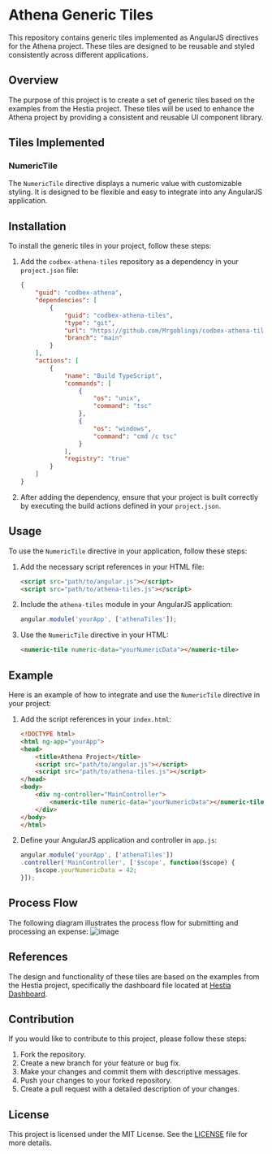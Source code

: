 # Athena Generic Tiles

This repository contains generic tiles implemented as AngularJS directives for the Athena project. These tiles are designed to be reusable and styled consistently across different applications.

## Overview

The purpose of this project is to create a set of generic tiles based on the examples from the Hestia project. These tiles will be used to enhance the Athena project by providing a consistent and reusable UI component library.

## Tiles Implemented

### NumericTile

The `NumericTile` directive displays a numeric value with customizable styling. It is designed to be flexible and easy to integrate into any AngularJS application.

## Installation

To install the generic tiles in your project, follow these steps:

1. Add the `codbex-athena-tiles` repository as a dependency in your `project.json` file:
    ```json
    {
        "guid": "codbex-athena",
        "dependencies": [
            {
                "guid": "codbex-athena-tiles",
                "type": "git",
                "url": "https://github.com/Mrgoblings/codbex-athena-tiles.git",
                "branch": "main"
            }
        ],
        "actions": [
            {
                "name": "Build TypeScript",
                "commands": [
                    {
                        "os": "unix",
                        "command": "tsc"
                    },
                    {
                        "os": "windows",
                        "command": "cmd /c tsc"
                    }
                ],
                "registry": "true"
            }
        ]
    }
    ```

2. After adding the dependency, ensure that your project is built correctly by executing the build actions defined in your `project.json`.

## Usage

To use the `NumericTile` directive in your application, follow these steps:

1. Add the necessary script references in your HTML file:
    ```html
    <script src="path/to/angular.js"></script>
    <script src="path/to/athena-tiles.js"></script>
    ```

2. Include the `athena-tiles` module in your AngularJS application:
    ```javascript
    angular.module('yourApp', ['athenaTiles']);
    ```

3. Use the `NumericTile` directive in your HTML:
    ```html
    <numeric-tile numeric-data="yourNumericData"></numeric-tile>
    ```

## Example

Here is an example of how to integrate and use the `NumericTile` directive in your project:

1. Add the script references in your `index.html`:
    ```html
    <!DOCTYPE html>
    <html ng-app="yourApp">
    <head>
        <title>Athena Project</title>
        <script src="path/to/angular.js"></script>
        <script src="path/to/athena-tiles.js"></script>
    </head>
    <body>
        <div ng-controller="MainController">
            <numeric-tile numeric-data="yourNumericData"></numeric-tile>
        </div>
    </body>
    </html>
    ```

2. Define your AngularJS application and controller in `app.js`:
    ```javascript
    angular.module('yourApp', ['athenaTiles'])
    .controller('MainController', ['$scope', function($scope) {
        $scope.yourNumericData = 42;
    }]);
    ```

## Process Flow

The following diagram illustrates the process flow for submitting and processing an expense:
![image](https://github.com/Mrgoblings/codbex-athena-tiles/assets/80454439/1582e5df-ee4c-466e-a626-c18c2a83f118)


## References

The design and functionality of these tiles are based on the examples from the Hestia project, specifically the dashboard file located at [Hestia Dashboard](https://github.com/codbex/codbex-hestia/blob/main/codbex-hestia/subviews/dashboard.html).

## Contribution

If you would like to contribute to this project, please follow these steps:

1. Fork the repository.
2. Create a new branch for your feature or bug fix.
3. Make your changes and commit them with descriptive messages.
4. Push your changes to your forked repository.
5. Create a pull request with a detailed description of your changes.

## License

This project is licensed under the MIT License. See the [LICENSE](LICENSE) file for more details.

